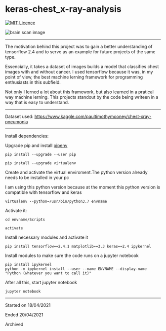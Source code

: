 # keras-chest_x-ray-analysis

[![MIT Licence](https://badges.frapsoft.com/os/mit/mit.png?v=103)](https://opensource.org/licenses/mit-license.php)

![brain scan image](https://image.freepik.com/free-photo/radiology-doctor-examining-chest-x-ray-film-patient-health-care-clinic_224098-127.jpg)

-----

The motivation behind this project was to gain a better understanding of tensorflow 2.4 and to serve as an example for future projects of the same type. 

Essencially, it takes a dataset of images builds a model that classifies chest images with and without cancer. I used tensorflow because it was, in my point of view, the best machine lerning framework for programming enthusiasts in this subfield.

Not only I lerned a lot about this framework, but also learned in a pratical way machine lerning. This projects standout by the code being writeen in a way that is easy to understand.

-----

Dataset used: https://www.kaggle.com/paultimothymooney/chest-xray-pneumonia

-----

Install dependencies:

Upgrade pip and install [pipenv](https://pipenv.pypa.io/en/latest/)

```
pip install --upgrade --user pip

pip install --upgrade virtualenv
```

Create and activate the virtual enviroment.The python version already needs to be installed in your pc

I am using this python version because at the moment this python version is  compatible with tensorflow and keras

```
virtualenv --python=/usr/bin/python3.7 envname
```
Activate it:

```
cd envname/Scripts

activate
```

Install necessary modules and activate it

```
pip install tensorflow==2.4.1 matplotlib==3.3 keras==2.4 ipykernel
```

Install modules to make sure the code runs on a jupyter notebook

```
pip install ipykernel
python -m ipykernel install --user --name ENVNAME --display-name "Python (whatever you want to call it)"
```
After all this, start jupyter notebook

```
jupyter notebook
```

-----

Started on 18/04/2021

Ended 20/04/2021

Archived
